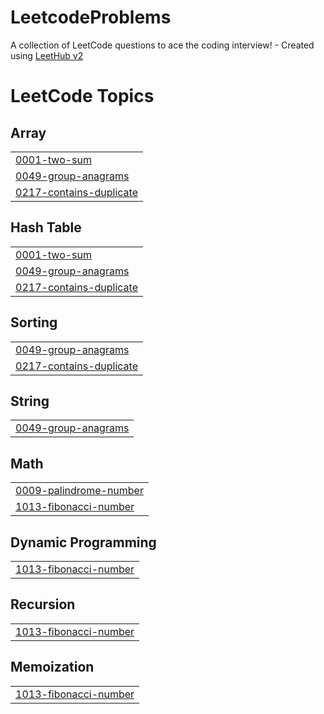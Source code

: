 # LeetcodeProblems
A collection of LeetCode questions to ace the coding interview! - Created using [LeetHub v2](https://github.com/arunbhardwaj/LeetHub-2.0)

<!---LeetCode Topics Start-->
# LeetCode Topics
## Array
|  |
| ------- |
| [0001-two-sum](https://github.com/EliasSf73/LeetcodeProblems/tree/master/0001-two-sum) |
| [0049-group-anagrams](https://github.com/EliasSf73/LeetcodeProblems/tree/master/0049-group-anagrams) |
| [0217-contains-duplicate](https://github.com/EliasSf73/LeetcodeProblems/tree/master/0217-contains-duplicate) |
## Hash Table
|  |
| ------- |
| [0001-two-sum](https://github.com/EliasSf73/LeetcodeProblems/tree/master/0001-two-sum) |
| [0049-group-anagrams](https://github.com/EliasSf73/LeetcodeProblems/tree/master/0049-group-anagrams) |
| [0217-contains-duplicate](https://github.com/EliasSf73/LeetcodeProblems/tree/master/0217-contains-duplicate) |
## Sorting
|  |
| ------- |
| [0049-group-anagrams](https://github.com/EliasSf73/LeetcodeProblems/tree/master/0049-group-anagrams) |
| [0217-contains-duplicate](https://github.com/EliasSf73/LeetcodeProblems/tree/master/0217-contains-duplicate) |
## String
|  |
| ------- |
| [0049-group-anagrams](https://github.com/EliasSf73/LeetcodeProblems/tree/master/0049-group-anagrams) |
## Math
|  |
| ------- |
| [0009-palindrome-number](https://github.com/EliasSf73/LeetcodeProblems/tree/master/0009-palindrome-number) |
| [1013-fibonacci-number](https://github.com/EliasSf73/LeetcodeProblems/tree/master/1013-fibonacci-number) |
## Dynamic Programming
|  |
| ------- |
| [1013-fibonacci-number](https://github.com/EliasSf73/LeetcodeProblems/tree/master/1013-fibonacci-number) |
## Recursion
|  |
| ------- |
| [1013-fibonacci-number](https://github.com/EliasSf73/LeetcodeProblems/tree/master/1013-fibonacci-number) |
## Memoization
|  |
| ------- |
| [1013-fibonacci-number](https://github.com/EliasSf73/LeetcodeProblems/tree/master/1013-fibonacci-number) |
<!---LeetCode Topics End-->